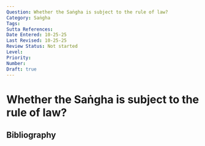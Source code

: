 ```yaml
---
Question: Whether the Saṅgha is subject to the rule of law?
Category: Saṅgha
Tags: 
Sutta References: 
Date Entered: 10-25-25
Last Revised: 10-25-25
Review Status: Not started
Level: 
Priority: 
Number: 
Draft: true
---
```


# Whether the Saṅgha is subject to the rule of law?

## Bibliography

<!-- 

Notes:



-->
